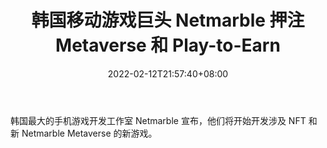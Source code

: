 ﻿---
title: "韩国移动游戏巨头 Netmarble 押注 Metaverse 和 Play-to-Earn"
date: 2022-02-12T21:57:40+08:00
lastmod: 2022-02-12T16:45:40+08:00
draft: false
authors: ["Luciana"]
description: "韩国最大的手机游戏开发工作室 Netmarble 宣布，他们将开始开发涉及 NFT 和新 Netmarble Metaverse 的新游戏。"
featuredImage: "netmarble-south-koreas-mobile-gaming-giant-bets-on-the-metaverse-and-play-to-earn.jpg"
tags: ["MMORPG","MMORPG","Play to Earn"]
categories: ["news"]
news: ["MMORPG"]
weight: 
lightgallery: true
pinned: false
recommend: false
recommend1: false
---

韩国最大的手机游戏开发工作室 Netmarble 宣布，他们将开始开发涉及 NFT 和新 Netmarble Metaverse 的新游戏。

<!--more-->

